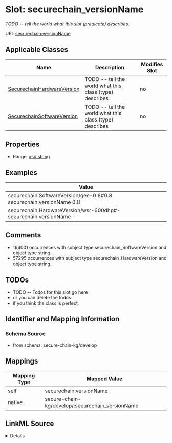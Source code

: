 

# Slot: securechain_versionName


_TODO -- tell the world what this slot (predicate) describes._





URI: [securechain:versionName](https://w3id.org/secure-chain/versionName)



<!-- no inheritance hierarchy -->





## Applicable Classes

| Name | Description | Modifies Slot |
| --- | --- | --- |
| [SecurechainHardwareVersion](../classes/SecurechainHardwareVersion.md) | TODO -- tell the world what this class (type) describes |  no  |
| [SecurechainSoftwareVersion](../classes/SecurechainSoftwareVersion.md) | TODO -- tell the world what this class (type) describes |  no  |







## Properties

* Range: [xsd:string](http://www.w3.org/2001/XMLSchema#string)






## Examples

| Value |
| --- |
| securechain:SoftwareVersion/gee-0.8#0.8 securechain:versionName 0.8 |
| securechain:HardwareVersion/wsr-600dhp#- securechain:versionName - |

## Comments

* 164001 occurrences with subject type securechain_SoftwareVersion and object type string.
* 57295 occurrences with subject type securechain_HardwareVersion and object type string.

## TODOs

* TODO -- Todos for this slot go here
* or you can delete the todos
* if you think the class is perfect.

## Identifier and Mapping Information







### Schema Source


* from schema: secure-chain-kg/develop




## Mappings

| Mapping Type | Mapped Value |
| ---  | ---  |
| self | securechain:versionName |
| native | secure-chain-kg/develop/:securechain_versionName |




## LinkML Source

<details>
```yaml
name: securechain_versionName
description: TODO -- tell the world what this slot (predicate) describes.
todos:
- TODO -- Todos for this slot go here
- or you can delete the todos
- if you think the class is perfect.
comments:
- 164001 occurrences with subject type securechain_SoftwareVersion and object type
  string.
- 57295 occurrences with subject type securechain_HardwareVersion and object type
  string.
examples:
- value: securechain:SoftwareVersion/gee-0.8#0.8 securechain:versionName 0.8
- value: securechain:HardwareVersion/wsr-600dhp#- securechain:versionName -
from_schema: secure-chain-kg/develop
rank: 1000
slot_uri: securechain:versionName
alias: securechain_versionName
domain_of:
- securechain_HardwareVersion
- securechain_SoftwareVersion
range: string

```
</details>